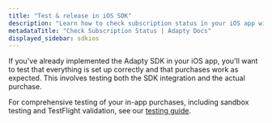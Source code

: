 ```yaml
---
title: "Test & release in iOS SDK"
description: "Learn how to check subscription status in your iOS app with Adapty."
metadataTitle: "Check Subscription Status | Adapty Docs"
displayed_sidebar: sdkios
---
```


If you've already implemented the Adapty SDK in your iOS app, you'll want to test that everything is set up correctly and that purchases work as expected. This involves testing both the SDK integration and the actual purchase.

For comprehensive testing of your in-app purchases, including sandbox testing and TestFlight validation, see our [testing guide](testing-purchases-ios.md).